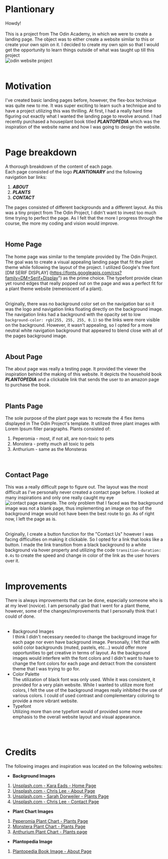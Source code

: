 # **Plantionary** 
Howdy! 
<br>
<br>
This is a project from The Odin Academy, in which we were to create a landing page. The object was to either create a website similar to this or create your own spin on it. I decided to create my own spin so that I would get the opportunity to learn things outside of what was taught up till this project
<br>
 ![odin website project](https://cdn.statically.io/gh/TheOdinProject/curriculum/main/foundations/html_css/project/odin-project.png)
<br>
<br>

# Motivation
I've created basic landing pages before, however, the flex-box technique was quite new to me. It was super exciting to learn such a technique and to have a project utilizing this was thrilling. At first, I had a really hard time figuring out exactly what I wanted the landing page to revolve around. I had recently purchased a houseplant book titled ***PLANTOPEDIA*** which was the inspiration of the website name and how I was going to design the website.
<br>
<br>

# Page breakdown
A thorough breakdown of the content of each page.
<br>
Each page consisted of the logo ***PLANTIONARY*** and the following navigation bar links:
<br>
1. ***ABOUT*** 
2. ***PLANTS***
3. ***CONTACT***  

The pages consisted of different backgrounds and a different layout. As this was a tiny project from The Odin Project, I didn't want to invest too much time trying to perfect the page. As I felt that the more I progress through the course, the more my coding and vision would improve. 
<br>
<br>

## Home Page
The home page was similar to the template provided by The Odin Project. The goal was to create a visual appealing landing page that fit the plant theme while following the layout of the project. I utilized Google's free font [DM SERIF DISPLAY] (https://fonts.googleapis.com/css?family=DM+Serif+Display") as the prime choice. The typefont provide clean yet round edges that really popped out on the page and was a perfect fit for a plant theme website (remeniscent of a plant).  
<br>

Originally, there was no background color set on the navigation bar so it was the logo and navigation links floating directly on the background image. The navigation links had a background with the opacity set to low `background-color: rgb(255, 255, 255, 0.1)` so the links were more visible on the background. However, it wasn't appealing, so I opted for a more neutral white navigation background that appeared to blend close with all of the pages background image.  
<br>

## About Page
The about page was really a testing page. It provided the viewer the inspiration behind the making of this website. It depicts the household book ***PLANTOPEDIA*** and a clickable link that sends the user to an amazon page to purchase the book.  
<br>

## Plants Page
The sole purpose of the plant page was to recreate the 4 flex items displayed in The Odin Project's template. It utilized three plant images with Lorem Ipsum filler paragraphs. Plants consisted of:
1. Peperomia - most, if not all, are non-toxic to pets
2. Monstera - pretty much all toxic to pets
3. Anthurium - same as the Monsteras  
<br>

## Contact Page
This was a really difficult page to figure out. The layout was the most difficult as I've personally never created a contact page before. I looked at many inspirations and only one really caught my eye ![contact page example](https://static.wixstatic.com/media/3edabd_4ab0648779e6445ab97275c98203158d~mv2.png/v1/fill/w_1000,h_571,al_c,usm_0.66_1.00_0.01/3edabd_4ab0648779e6445ab97275c98203158d~mv2.png). The only problem that I faced was the background image was not a blank page, thus implementing an image on top of the background image would not have been the best route to go. As of right now, I left the page as is.  
<br>

Originally, I create a button function for the "Contact Us" however I was facing difficulties on making it clickable. So I opted for a link that looks like a button. I made the link transition from a black background to a white background via hover property and utilizing the code `transition-duration: 0.4s` to create the speed and change in color of the link as the user hovers over it. 
<br>
<br>

# Improvements
There is always improvements that can be done, especially someone who is at my level (novice). I am personally glad that I went for a plant theme, however, some of the changes/improvements that I personally think that I could of done.  
<br>
- Background Images  
I think I didn't necessary needed to change the background image for each page nor even have background image. Personally, I felt that with solid color backgrounds (muted, pastels, etc...) would offer more opportunities to get creative in terms of layout. As the background images would interfere with the font colors and I didn't want to have to change the font colors for each page and detract from the consistent theme that I was trying to go for.
- Color Palette  
The utilization of black font was only used. While it was consistent, it provided for a very plain website. While I wanted to utilize more font colors, I felt the use of the background images really inhibited the use of various colors. I could of used contrast and complementary coloring to provide a more vibrant website.
- Typefont  
Utilizing more than one typefont would of provided some more emphasis to the overall website layout and visual appearance.
<br>
<br>

# Credits
The following images and inspiration was located on the following websites:  
- **Background Images**
1. [Unsplash.com - Kara Eads - Home Page](https://unsplash.com/photos/WKfq1fm4gkU)
2. [Unsplash.com - Chris Lee - About Page](https://unsplash.com/photos/70l1tDAI6rM)
3. [Unsplash.com - Sarah Dorweiler - Plants Page](https://unsplash.com/photos/9Z1KRIfpBTM)
4. [Unsplash.com - Chris Lee - Contact Page](https://unsplash.com/photos/yb3hsmz4utg)

- **Plant Chart Images**
1. [Peperomia Plant Chart - Plants Page](https://preview.redd.it/uptky2c8lyo51.jpg?width=640&crop=smart&auto=webp&s=44f49d4d124d2743a4805b56ff3e3decbe4f7408)
2. [Monstera Plant Chart - Plants Page](https://preview.redd.it/762jdpci71441.jpg?auto=webp&s=33f6afd3fe4c3e15f2f40045df394c39158d5bff)
3. [Anthurium Plant Chart - Plants page](https://i.pinimg.com/736x/34/38/0e/34380ea69e2a5a1d398ec9afbb079291.jpg)

- **Plantopedia Image**
1. [Plantopedia Book Image - About Page](https://images-na.ssl-images-amazon.com/images/I/61hyggd01sL.jpg)